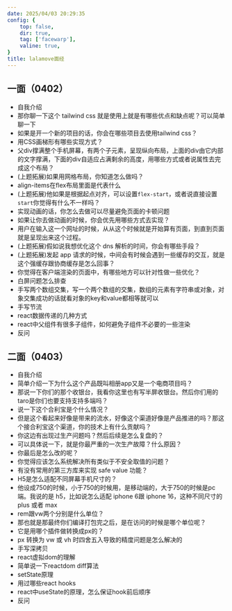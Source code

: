 ```yaml
---
date: 2025/04/03 20:29:35 
config: {
    top: false,
    dir: true,
    tag: ['facewarp'],
    valine: true,
}
title: lalamove面经
---
```


## 一面（0402）
- 自我介绍
- 那你聊一下这个 tailwind css 就是使用上就是有哪些优点和缺点呢？可以简单聊一下
- 如果是开一个新的项目的话，你会在哪些项目去使用tailwind css？
- 用CSS画梯形有哪些实现方式？
- 父div撑满整个手机屏幕，有两个子元素，呈现纵向布局，上面的div由它内部的文字撑满，下面的div自适应占满剩余的高度，用哪些方式或者说属性去完成这个布局？
- (上题拓展)如果用网格布局，你知道怎么做吗？
- align-items在flex布局里面是代表什么
- (上题拓展)他如果是根据起点对齐，可以设置`flex-start`，或者说直接设置`start`你觉得有什么不一样吗？
- 实现动画的话，你怎么去做可以尽量避免页面的卡顿问题
- 如果让你去做动画的时候，你会优先用哪些方式去实现？
- 用户在输入这一个网址的时候，从从这个时候就是开始算有页面，到直到页面就是呈现出来这个过程。
- (上题拓展)假如说我想优化这个 dns 解析的时间，你会有哪些手段？
- (上题拓展)发起 app 请求的时候，中间会有时候会遇到一些缓存的交互，就是这个强缓存跟协商缓存是怎么回事？
- 你觉得在客户端渲染的页面中，有哪些地方可以针对性做一些优化？
- 白屏问题怎么排查
- 手写两个数组交集，写一个两个数组的交集，数组的元素有字符串或对象，对象交集成功的话就看对象的key和value都相等就可以
- 手写节流
- react数据传递的几种方式
- react中父组件有很多子组件，如何避免子组件不必要的一些渲染
- 反问

## 二面（0403）
- 自我介绍
- 简单介绍一下为什么这个产品既叫相册app又是一个电商项目吗？
- 那说一下你们的那个收银台，我看你这里也有写半屏收银台。然后你们用的taro是你们也要支持支持多端吗？
- 说一下这个合利宝是个什么情况？
- 但是这个看起来好像是带来的流水，好像这个渠道好像是产品推进的吗？那这个接合利宝这个渠道，你的技术上有什么贡献吗？
- 你这边有出现过生产问题吗？然后后续是怎么复盘的？
- 可以具体说一下，就是你最严重的一次生产故障？什么原因？
- 你最后是怎么改的呢？
- 你觉得应该怎么系统解决所有类似于不安全取值的问题？
- 有没有常用的第三方库来实现 safe value 功能？
- H5是怎么适配不同屏幕手机尺寸的？
- 他设成750的时候，小于750的时候用，是移动端的，大于750的时候是pc 端。我说的是 h5，比如说怎么适配 iphone 6跟 iphone 16，这种不同尺寸的 plus 或者 max
- rem跟vw两个分别是什么单位？
- 那也就是那最终你们编译打包完之后，是在访问的时候是哪个单位呢？
- 它是用哪个插件做转换成px的？
- px 转换为 vw 或 vh 时四舍五入导致的精度问题是怎么解决的
- 手写深拷贝
- react虚拟dom的理解
- 简单说一下reactdom diff算法
- setState原理
- 用过哪些react hooks
- react中useState的原理，怎么保证hook前后顺序
- 反问